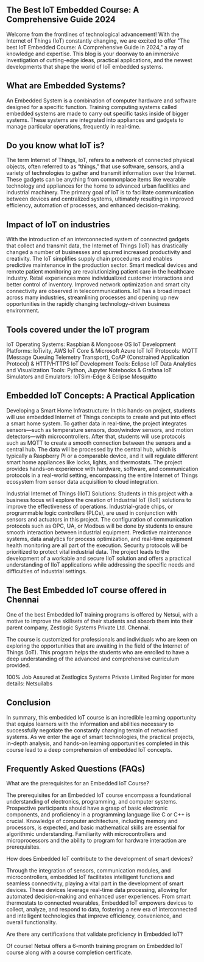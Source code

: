## The Best IoT Embedded Course: A Comprehensive Guide 2024

Welcome from the frontlines of technological advancement! With the Internet of Things (IoT) constantly changing, we are excited to offer "The best IoT Embedded Course: A Comprehensive Guide in 2024," a ray of knowledge and expertise. This blog is your doorway to an immersive investigation of cutting-edge ideas, practical applications, and the newest developments that shape the world of IoT embedded systems.

## What are Embedded Systems?

An Embedded System is a combination of computer hardware and software designed for a specific function. Training computing systems called embedded systems are made to carry out specific tasks inside of bigger systems. These systems are integrated into appliances and gadgets to manage particular operations, frequently in real-time. 

## Do you know what IoT is?

The term Internet of Things, IoT, refers to a network of connected physical objects, often referred to as “things,” that use software, sensors, and a variety of technologies to gather and transmit information over the Internet. These gadgets can be anything from commonplace items like wearable technology and appliances for the home to advanced urban facilities and industrial machinery.
The primary goal of IoT is to facilitate communication between devices and centralized systems, ultimately resulting in improved efficiency, automation of processes, and enhanced decision-making.

## Impact of IoT on industries

With the introduction of an interconnected system of connected gadgets that collect and transmit data, the Internet of Things (IoT) has drastically changed a number of businesses and spurred increased productivity and creativity. The IoT simplifies supply chain procedures and enables predictive maintenance in the production sector. Smart medical devices and remote patient monitoring are revolutionizing patient care in the healthcare industry. Retail experiences more individualized customer interactions and better control of inventory. Improved network optimization and smart city connectivity are observed in telecommunications. IoT has a broad impact across many industries, streamlining processes and opening up new opportunities in the rapidly changing technology-driven business environment.

## Tools covered under the IoT program

IoT Operating Systems: Raspbian & Mongoose OS
IoT Development Platforms: IoTivity, AWS IoT Core & Microsoft Azure IoT
IoT Protocols: MQTT (Message Queuing Telemetry Transport), CoAP (Constrained Application Protocol) & HTTP/HTTPS
IoT Development Tools: Eclipse IoT
Data Analytics and Visualization Tools: Python, Jupyter Notebooks & Grafana
IoT Simulators and Emulators: IoTSim-Edge & Eclipse Mosquitto

## Embedded IoT Concepts: A Practical Application

Developing a Smart Home Infrastructure:
In this hands-on project, students will use embedded Internet of Things concepts to create and put into effect a smart home system. To gather data in real-time, the project integrates sensors—such as temperature sensors, door/window sensors, and motion detectors—with microcontrollers. After that, students will use protocols such as MQTT to create a smooth connection between the sensors and a central hub. The data will be processed by the central hub, which is typically a Raspberry Pi or a comparable device, and it will regulate different smart home appliances like locks, lights, and thermostats. The project provides hands-on experience with hardware, software, and communication protocols in a real-world setting, encompassing the entire Internet of Things ecosystem from sensor data acquisition to cloud integration.

Industrial Internet of Things (IIoT) Solutions:
Students in this project with a business focus will explore the creation of Industrial IoT (IIoT) solutions to improve the effectiveness of operations. Industrial-grade chips, or programmable logic controllers (PLCs), are used in conjunction with sensors and actuators in this project. The configuration of communication protocols such as OPC, UA, or Modbus will be done by students to ensure smooth interaction between industrial equipment. Predictive maintenance systems, data analytics for process optimization, and real-time equipment health monitoring are all part of the execution. Security protocols will be prioritized to protect vital industrial data. The project leads to the development of a workable and secure IIoT solution and offers a practical understanding of IIoT applications while addressing the specific needs and difficulties of industrial settings.

## The Best Embedded IoT course offered in Chennai

One of the best Embedded IoT training programs is offered by Netsui, with a motive to improve the skillsets of their students and absorb them into their parent company, Zestlogic Systems Private Ltd. Chennai.

The course is customized for professionals and individuals who are keen on exploring the opportunities that are awaiting in the field of the Internet of Things (IoT). This program helps the students who are enrolled to have a deep understanding of the advanced and comprehensive curriculum provided.	

100% Job Assured at Zestlogics Systems Private Limited 
Register for more details: Netsuilabs 

## Conclusion

In summary, this embedded IoT course is an incredible learning opportunity that equips learners with the information and abilities necessary to successfully negotiate the constantly changing terrain of networked systems. As we enter the age of smart technologies, the practical projects, in-depth analysis, and hands-on learning opportunities completed in this course lead to a deep comprehension of embedded IoT concepts. 

## Frequently Asked Questions (FAQs)

What are the prerequisites for an Embedded IoT Course?

The prerequisites for an Embedded IoT course encompass a foundational understanding of electronics, programming, and computer systems. Prospective participants should have a grasp of basic electronic components, and proficiency in a programming language like C or C++ is crucial. Knowledge of computer architecture, including memory and processors, is expected, and basic mathematical skills are essential for algorithmic understanding. Familiarity with microcontrollers and microprocessors and the ability to program for hardware interaction are prerequisites.

How does Embedded IoT contribute to the development of smart devices?

Through the integration of sensors, communication modules, and microcontrollers, embedded IoT facilitates intelligent functions and seamless connectivity, playing a vital part in the development of smart devices. These devices leverage real-time data processing, allowing for automated decision-making and enhanced user experiences. From smart thermostats to connected wearables, Embedded IoT empowers devices to collect, analyze, and respond to data, fostering a new era of interconnected and intelligent technologies that improve efficiency, convenience, and overall functionality.

Are there any certifications that validate proficiency in Embedded IoT?

Of course! Netsui offers a 6-month training program on Embedded IoT course along with a course completion certificate.
